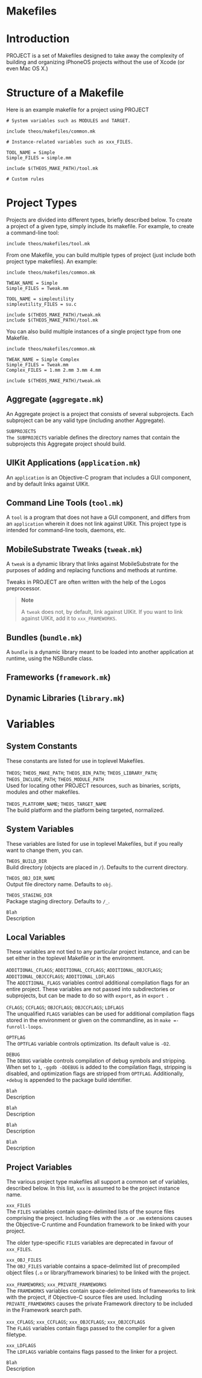 Makefiles
=========

Introduction
============

PROJECT is a set of Makefiles designed to take away the complexity of building and organizing iPhoneOS projects without the use of Xcode (or even Mac OS X.)

Structure of a Makefile
=======================

Here is an example makefile for a project using PROJECT

    # System variables such as MODULES and TARGET.

    include theos/makefiles/common.mk

    # Instance-related variables such as xxx_FILES.

    TOOL_NAME = Simple
    Simple_FILES = simple.mm

    include $(THEOS_MAKE_PATH)/tool.mk

    # Custom rules

Project Types
=============

Projects are divided into different types, briefly described below. To create a project of a given type, simply include its makefile. For example, to create a command-line tool:

    include theos/makefiles/tool.mk

From one Makefile, you can build multiple types of project (just include both project type makefiles). An example:

    include theos/makefiles/common.mk

    TWEAK_NAME = Simple
    Simple_FILES = Tweak.mm

    TOOL_NAME = simpleutility
    simpleutility_FILES = su.c

    include $(THEOS_MAKE_PATH)/tweak.mk
    include $(THEOS_MAKE_PATH)/tool.mk

You can also build multiple instances of a single project type from one Makefile.

    include theos/makefiles/common.mk

    TWEAK_NAME = Simple Complex
    Simple_FILES = Tweak.mm
    Complex_FILES = 1.mm 2.mm 3.mm 4.mm

    include $(THEOS_MAKE_PATH)/tweak.mk

Aggregate (`aggregate.mk`)
--------------------------

An Aggregate project is a project that consists of several subprojects. Each subproject can be any valid type (including another Aggregate).

`SUBPROJECTS`  
`The SUBPROJECTS` variable defines the directory names that contain the subprojects this Aggregate project should build.

UIKit Applications (`application.mk`)
-------------------------------------

An `application` is an Objective-C program that includes a GUI component, and by default links against UIKit.

Command Line Tools (`tool.mk`)
------------------------------

A `tool` is a program that does not have a GUI component, and differs from an `application` wherein it does not link against UIKit. This project type is intended for command-line tools, daemons, etc.

MobileSubstrate Tweaks (`tweak.mk`)
-----------------------------------

A `tweak` is a dynamic library that links against MobileSubstrate for the purposes of adding and replacing functions and methods at runtime.

Tweaks in PROJECT are often written with the help of the Logos preprocessor.

> **Note**
>
> A `tweak` does not, by default, link against UIKit. If you want to link against UIKit, add it to `xxx_FRAMEWORKS`.

Bundles (`bundle.mk`)
---------------------

A `bundle` is a dynamic library meant to be loaded into another application at runtime, using the NSBundle class.

Frameworks (`framework.mk`)
---------------------------

Dynamic Libraries (`library.mk`)
--------------------------------

Variables
=========

System Constants
----------------

These constants are listed for use in toplevel Makefiles.

`THEOS`; `THEOS_MAKE_PATH`; `THEOS_BIN_PATH`; `THEOS_LIBRARY_PATH`; `THEOS_INCLUDE_PATH`; `THEOS_MODULE_PATH`  
Used for locating other PROJECT resources, such as binaries, scripts, modules and other makefiles.

`THEOS_PLATFORM_NAME`; `THEOS_TARGET_NAME`  
The build platform and the platform being targeted, normalized.

System Variables
----------------

These variables are listed for use in toplevel Makefiles, but if you really want to change them, you can.

`THEOS_BUILD_DIR`  
Build directory (objects are placed in `/`). Defaults to the current directory.

`THEOS_OBJ_DIR_NAME`  
Output file directory name. Defaults to `obj`.

`THEOS_STAGING_DIR`  
Package staging directory. Defaults to `/_`.

`Blah`  
Description

Local Variables
---------------

These variables are not tied to any particular project instance, and can be set either in the toplevel Makefile or in the environment.

`ADDITIONAL_CFLAGS`; `ADDITIONAL_CCFLAGS`; `ADDITIONAL_OBJCFLAGS`; `ADDITIONAL_OBJCCFLAGS`; `ADDITIONAL_LDFLAGS`  
The `ADDITIONAL_FLAGS` variables control additional compilation flags for an entire project. These variables are not passed into subdirectories or subprojects, but can be made to do so with `export`, as in `export
            `.

`CFLAGS`; `CCFLAGS`; `OBJCFLAGS`; `OBJCCFLAGS`; `LDFLAGS`  
The unqualified `FLAGS` variables can be used for additional compilation flags stored in the environment or given on the commandline, as in `make
            =-funroll-loops`.

`OPTFLAG`  
The `OPTFLAG` variable controls optimization. Its default value is `-O2`.

`DEBUG`  
The `DEBUG` variable controls compilation of debug symbols and stripping. When set to `1`, `-ggdb -DDEBUG` is added to the compilation flags, stripping is disabled, and optimization flags are stripped from `OPTFLAG`. Additionally, `+debug` is appended to the package build identifier.

`Blah`  
Description

`Blah`  
Description

`Blah`  
Description

`Blah`  
Description

Project Variables
-----------------

The various project type makefiles all support a common set of variables, described below. In this list, `xxx` is assumed to be the project instance name.

`xxx_FILES`  
The `FILES` variables contain space-delimited lists of the source files comprising the project. Including files with the `.m` or `.mm` extensions causes the Objective-C runtime and Foundation framework to be linked with your project.

The older type-specific `FILES` variables are deprecated in favour of `xxx_FILES`.

`xxx_OBJ_FILES`  
The `OBJ_FILES` variable contains a space-delimited list of precompiled object files (`.o` or library/framework binaries) to be linked with the project.

`xxx_FRAMEWORKS`; `xxx_PRIVATE_FRAMEWORKS`  
The `FRAMEWORKS` variables contain space-delimited lists of frameworks to link with the project, if Objective-C source files are used. Including `PRIVATE_FRAMEWORKS` causes the private Framework directory to be included in the Framework search path.

`xxx_CFLAGS`; `xxx_CCFLAGS`; `xxx_OBJCFLAGS`; `xxx_OBJCCFLAGS`  
The `FLAGS` variables contain flags passed to the compiler for a given filetype.

`xxx_LDFLAGS`  
The `LDFLAGS` variable contains flags passed to the linker for a project.

`Blah`  
Description


